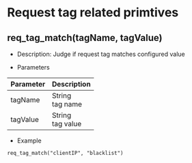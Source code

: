 # Request tag related primtives

## req_tag_match(tagName, tagValue)
* Description: Judge if request tag matches configured value


* Parameters

| Parameter | Description |
| --------- | ----------- |
| tagName | String<br>tag name |
| tagValue | String<br>tag value |


* Example

```
req_tag_match("clientIP", "blacklist")
```
